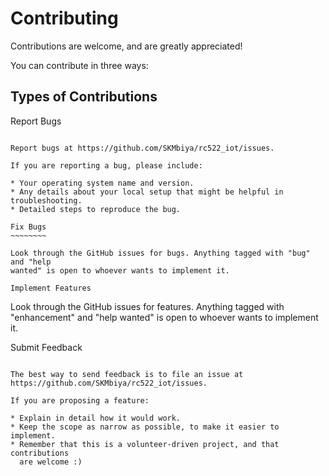 Contributing
============

Contributions are welcome, and are greatly appreciated!

You can contribute in three ways:

Types of Contributions
----------------------

Report Bugs
~~~~~~~~~~~

Report bugs at https://github.com/SKMbiya/rc522_iot/issues.

If you are reporting a bug, please include:

* Your operating system name and version.
* Any details about your local setup that might be helpful in troubleshooting.
* Detailed steps to reproduce the bug.

Fix Bugs
~~~~~~~~

Look through the GitHub issues for bugs. Anything tagged with "bug" and "help
wanted" is open to whoever wants to implement it.

Implement Features
~~~~~~~~~~~~~~~~~~

Look through the GitHub issues for features. Anything tagged with "enhancement"
and "help wanted" is open to whoever wants to implement it.

Submit Feedback
~~~~~~~~~~~~~~~

The best way to send feedback is to file an issue at https://github.com/SKMbiya/rc522_iot/issues.

If you are proposing a feature:

* Explain in detail how it would work.
* Keep the scope as narrow as possible, to make it easier to implement.
* Remember that this is a volunteer-driven project, and that contributions
  are welcome :)

